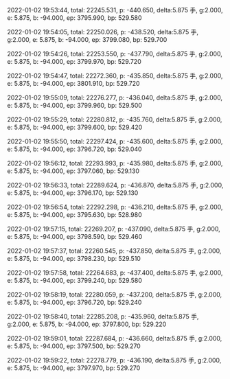2022-01-02 19:53:44, total: 22245.531, p: -440.650, delta:5.875 手, g:2.000, e: 5.875, b: -94.000, ep: 3795.990, bp: 529.580

2022-01-02 19:54:05, total: 22250.026, p: -438.520, delta:5.875 手, g:2.000, e: 5.875, b: -94.000, ep: 3799.080, bp: 529.700

2022-01-02 19:54:26, total: 22253.550, p: -437.790, delta:5.875 手, g:2.000, e: 5.875, b: -94.000, ep: 3799.970, bp: 529.720

2022-01-02 19:54:47, total: 22272.360, p: -435.850, delta:5.875 手, g:2.000, e: 5.875, b: -94.000, ep: 3801.910, bp: 529.720

2022-01-02 19:55:09, total: 22276.277, p: -436.040, delta:5.875 手, g:2.000, e: 5.875, b: -94.000, ep: 3799.960, bp: 529.500

2022-01-02 19:55:29, total: 22280.812, p: -435.760, delta:5.875 手, g:2.000, e: 5.875, b: -94.000, ep: 3799.600, bp: 529.420

2022-01-02 19:55:50, total: 22297.424, p: -435.600, delta:5.875 手, g:2.000, e: 5.875, b: -94.000, ep: 3796.720, bp: 529.040

2022-01-02 19:56:12, total: 22293.993, p: -435.980, delta:5.875 手, g:2.000, e: 5.875, b: -94.000, ep: 3797.060, bp: 529.130

2022-01-02 19:56:33, total: 22289.624, p: -436.870, delta:5.875 手, g:2.000, e: 5.875, b: -94.000, ep: 3796.170, bp: 529.130

2022-01-02 19:56:54, total: 22292.298, p: -436.210, delta:5.875 手, g:2.000, e: 5.875, b: -94.000, ep: 3795.630, bp: 528.980

2022-01-02 19:57:15, total: 22269.207, p: -437.090, delta:5.875 手, g:2.000, e: 5.875, b: -94.000, ep: 3798.590, bp: 529.460

2022-01-02 19:57:37, total: 22260.545, p: -437.850, delta:5.875 手, g:2.000, e: 5.875, b: -94.000, ep: 3798.230, bp: 529.510

2022-01-02 19:57:58, total: 22264.683, p: -437.400, delta:5.875 手, g:2.000, e: 5.875, b: -94.000, ep: 3799.240, bp: 529.580

2022-01-02 19:58:19, total: 22280.059, p: -437.200, delta:5.875 手, g:2.000, e: 5.875, b: -94.000, ep: 3796.720, bp: 529.240

2022-01-02 19:58:40, total: 22285.208, p: -435.960, delta:5.875 手, g:2.000, e: 5.875, b: -94.000, ep: 3797.800, bp: 529.220

2022-01-02 19:59:01, total: 22287.684, p: -436.660, delta:5.875 手, g:2.000, e: 5.875, b: -94.000, ep: 3797.500, bp: 529.270

2022-01-02 19:59:22, total: 22278.779, p: -436.190, delta:5.875 手, g:2.000, e: 5.875, b: -94.000, ep: 3797.970, bp: 529.270